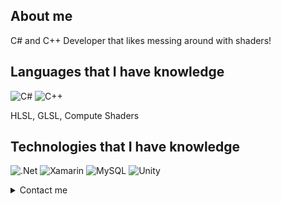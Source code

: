 ## About me
C# and C++ Developer that likes messing around with shaders!

## Languages that I have knowledge
![C#](https://img.shields.io/badge/c%23-%23239120.svg?style=for-the-badge&logo=c-sharp&logoColor=white) ![C++](https://img.shields.io/badge/c++-%2300599C.svg?style=for-the-badge&logo=c%2B%2B&logoColor=white)

HLSL, GLSL, Compute Shaders

## Technologies that I have knowledge
![.Net](https://img.shields.io/badge/.NET-5C2D91?style=for-the-badge&logo=.net&logoColor=white) ![Xamarin](https://img.shields.io/badge/Xamarin-3199DC?style=for-the-badge&logo=xamarin&logoColor=white) ![MySQL](https://img.shields.io/badge/mysql-%2300f.svg?style=for-the-badge&logo=mysql&logoColor=white) ![Unity](https://img.shields.io/badge/unity-%23000000.svg?style=for-the-badge&logo=unity&logoColor=white)

<details>
  <summary> Contact me </summary>

  Gmail: technoocontact@gmail.com  
Fiverr: www.fiverr.com/technooz
</details>
